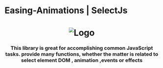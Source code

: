 # Easing-Animations | SelectJs
<h1 align="center">
   <img alt="Logo" src="https://drive.google.com/uc?id=1negE4jbqyO4M8lE1oGDxTnlnT7KODq7-"/>
</h1>
<h3 align="center">
	This library is great for accomplishing common JavaScript tasks. provide many functions, whether the matter is related to  select element DOM , animation ,events or effects 
</h3>
